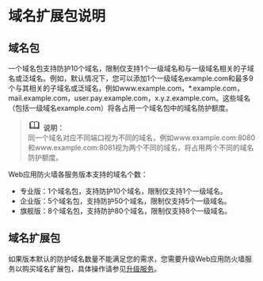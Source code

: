 # 域名扩展包说明<a name="waf_01_0110"></a>

## 域名包<a name="zh-cn_topic_0169204298_section1476316381246"></a>

一个域名包支持防护10个域名，限制仅支持1个一级域名和与一级域名相关的子域名或泛域名。例如，默认情况下，您可以添加1个一级域名example.com和最多9个与其相关的子域名或泛域名，例如www.example.com，\*.example.com，mail.example.com，user.pay.example.com，x.y.z.example.com。这些域名（包括一级域名example.com）将各占用一个域名包中的域名防护额度。

>![](public_sys-resources/icon-note.gif) **说明：**   
>同一个域名对应不同端口视为不同的域名，例如www.example.com:8080和www.example.com:8081视为两个不同的域名，将占用两个不同的域名防护额度。  

Web应用防火墙各服务版本支持的域名个数：

-   专业版：1个域名包，支持防护10个域名，限制仅支持1个一级域名。
-   企业版：5个域名包，支持防护50个域名，限制仅支持5个一级域名。
-   旗舰版：8个域名包，支持防护80个域名，限制仅支持8个一级域名。

## 域名扩展包<a name="zh-cn_topic_0169204298_section16834433311"></a>

如果版本默认的防护域名数量不能满足您的需求，您需要升级Web应用防火墙服务以购买域名扩展包，具体操作请参见[升级服务](升级服务.md)。

